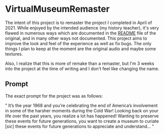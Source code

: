 # VirtualMuseumRemaster

The intent of this project is to remaster the project I completed in April of 2021.  While enjoyed by the intended audience (my history teacher), it's very flawed in numerous ways which are documented in the [README](https://github.com/ItsTheChickenMan/HistoryProject/blob/master/README.md) file of the original, and in many other ways not documented.  This project aims to improve the look and feel of the experience as well as fix bugs.  The only things I plan to keep at the moment are the original audio and maybe some textures.

Also, I realize that this is more of remake than a remaster, but I'm 3 weeks into the project at the time of writing and I don't feel like changing the name.

## Prompt

The exact prompt for the project was as follows:

" It’s the year 1968 and you’re celebrating the end of America’s involvement in some of the harsher moments during the Cold War! Looking back on your life over the past years, you realize a lot has happened! Wanting to preserve these events for future generations, you want to create a museum to curiate [*sic*] these events for future generations to appreciate and understand... "
